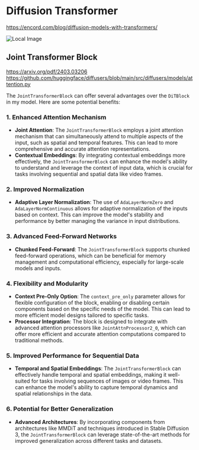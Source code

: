 # Diffusion Transformer
https://encord.com/blog/diffusion-models-with-transformers/

![Local Image](./images/DiT.png "Architecture")


## Joint Transformer Block
https://arxiv.org/pdf/2403.03206
https://github.com/huggingface/diffusers/blob/main/src/diffusers/models/attention.py

The `JointTransformerBlock` can offer several advantages over the `DiTBlock` in my model. Here are some potential benefits:

### 1. Enhanced Attention Mechanism
- **Joint Attention**: The `JointTransformerBlock` employs a joint attention mechanism that can simultaneously attend to multiple aspects of the input, such as spatial and temporal features. This can lead to more comprehensive and accurate attention representations.
- **Contextual Embeddings**: By integrating contextual embeddings more effectively, the `JointTransformerBlock` can enhance the model's ability to understand and leverage the context of input data, which is crucial for tasks involving sequential and spatial data like video frames.

### 2. Improved Normalization
- **Adaptive Layer Normalization**: The use of `AdaLayerNormZero` and `AdaLayerNormContinuous` allows for adaptive normalization of the inputs based on context. This can improve the model's stability and performance by better managing the variance in input distributions.

### 3. Advanced Feed-Forward Networks
- **Chunked Feed-Forward**: The `JointTransformerBlock` supports chunked feed-forward operations, which can be beneficial for memory management and computational efficiency, especially for large-scale models and inputs.

### 4. Flexibility and Modularity
- **Context Pre-Only Option**: The `context_pre_only` parameter allows for flexible configuration of the block, enabling or disabling certain components based on the specific needs of the model. This can lead to more efficient model designs tailored to specific tasks.
- **Processor Integration**: The block is designed to integrate with advanced attention processors like `JointAttnProcessor2_0`, which can offer more efficient and accurate attention computations compared to traditional methods.

### 5. Improved Performance for Sequential Data
- **Temporal and Spatial Embeddings**: The `JointTransformerBlock` can effectively handle temporal and spatial embeddings, making it well-suited for tasks involving sequences of images or video frames. This can enhance the model's ability to capture temporal dynamics and spatial relationships in the data.

### 6. Potential for Better Generalization
- **Advanced Architectures**: By incorporating components from architectures like MMDiT and techniques introduced in Stable Diffusion 3, the `JointTransformerBlock` can leverage state-of-the-art methods for improved generalization across different tasks and datasets.
